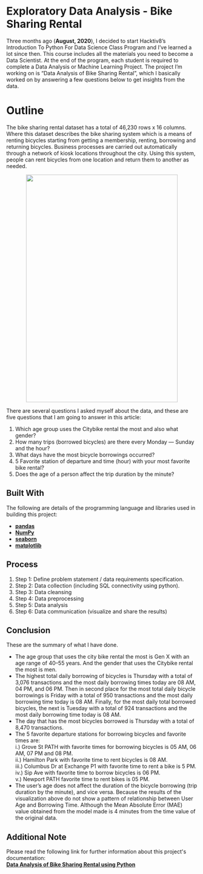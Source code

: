 # Exploratory Data Analysis - Bike Sharing Rental
Three months ago (**August, 2020**), I decided to start Hacktiv8’s Introduction To Python For Data Science Class Program and I’ve learned a lot since then. This course includes all the materials you need to become a Data Scientist. At the end of the program, each student is required to complete a Data Analysis or Machine Learning Project. The project I’m working on is “Data Analysis of Bike Sharing Rental”, which I basically worked on by answering a few questions below to get insights from the data.

# Outline
The bike sharing rental dataset has a total of 46,230 rows x 16 columns. Where this dataset describes the bike sharing system which is a means of renting bicycles starting from getting a membership, renting, borrowing and returning bicycles. Business processes are carried out automatically through a network of kiosk locations throughout the city. Using this system, people can rent bicycles from one location and return them to another as needed.

<p align="center">
  <img width="400" height="600" src="https://miro.medium.com/max/1400/0*UZRkrOwVjPJ2V84o">
</p>

There are several questions I asked myself about the data, and these are five questions that I am going to answer in this article:
1. Which age group uses the Citybike rental the most and also what gender?
2. How many trips (borrowed bicycles) are there every Monday — Sunday and the hour?
3. What days have the most bicycle borrowings occurred?
4. 5 Favorite station of departure and time (hour) with your most favorite bike rental?
5. Does the age of a person affect the trip duration by the minute?

## Built With
The following are details of the programming language and libraries used in building this project: <br>
- [**pandas**](https://pandas.pydata.org/)<br>
- [**NumPy**](https://numpy.org/)<br>
- [**seaborn**](https://seaborn.pydata.org/)<br>
- [**matplotlib**](https://matplotlib.org/)<br>

## Process
1. Step 1: Define problem statement / data requirements specification.
2. Step 2: Data collection (including SQL connectivity using python).
3. Step 3: Data cleansing
4. Step 4: Data preprocessing
5. Step 5: Data analysis
6. Step 6: Data communication (visualize and share the results)

## Conclusion
These are the summary of what I have done.
- The age group that uses the city bike rental the most is Gen X with an age range of 40–55 years. And the gender that uses the Citybike rental the most is men.
- The highest total daily borrowing of bicycles is Thursday with a total of 3,076 transactions and the most daily borrowing times today are 08 AM, 04 PM, and 06 PM. Then in second place for the most total daily bicycle borrowings is Friday with a total of 950 transactions and the most daily borrowing time today is 08 AM. Finally, for the most daily total borrowed bicycles, the next is Tuesday with a total of 924 transactions and the most daily borrowing time today is 08 AM.
- The day that has the most bicycles borrowed is Thursday with a total of 8,470 transactions.
- The 5 favorite departure stations for borrowing bicycles and favorite times are:<br>
i.) Grove St PATH with favorite times for borrowing bicycles is 05 AM, 06 AM, 07 PM and 08 PM.<br>
ii.) Hamilton Park with favorite time to rent bicycles is 08 AM.<br>
iii.) Columbus Dr at Exchange P1 with favorite time to rent a bike is 5 PM.<br>
iv.) Sip Ave with favorite time to borrow bicycles is 06 PM.<br>
v.) Newport PATH favorite time to rent bikes is 05 PM.<br>
- The user’s age does not affect the duration of the bicycle borrowing (trip duration by the minute), and vice versa. Because the results of the visualization above do not show a pattern of relationship between User Age and Borrowing Time. Although the Mean Absolute Error (MAE) value obtained from the model made is 4 minutes from the time value of the original data.

## Additional Note
Please read the following link for further information about this project's documentation:<br>
[**Data Analysis of Bike Sharing Rental using Python**](https://yandaafrida.medium.com/data-analysis-of-bike-sharing-rental-using-python-8c3f20c8208f)
